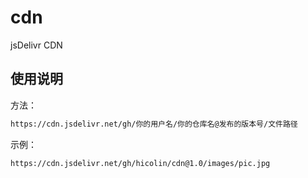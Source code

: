 # cdn
jsDelivr CDN

## 使用说明
方法：
```cmd
https://cdn.jsdelivr.net/gh/你的用户名/你的仓库名@发布的版本号/文件路径  
```
示例：
```cmd
https://cdn.jsdelivr.net/gh/hicolin/cdn@1.0/images/pic.jpg
```
